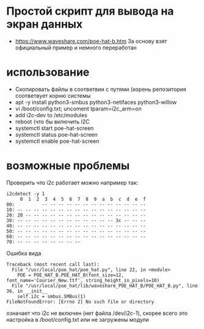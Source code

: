 # Простой скрипт для вывода на экран данных
* https://www.waveshare.com/poe-hat-b.htm
За основу взят официальный пример и немного переработан


# использование
* Скопировать файлы в соответвии с путями (корень репозитория соответвует корню системы
* apt -y install python3-smbus python3-netifaces python3-willow
* vi  /boot/config.txt; uncoment tparam=i2c_arm=on
* add i2c-dev to /etc/modules
* reboot (что бы включить I2C
* systemctl  start poe-hat-screen
* systemctl  status poe-hat-screen
* systemctl  enable poe-hat-screen

# возможные проблемы
Проверить что i2c работает можно например так:
```
i2cdetect -y 1
     0  1  2  3  4  5  6  7  8  9  a  b  c  d  e  f
00:          -- -- -- -- -- -- -- -- -- -- -- -- --
10: -- -- -- -- -- -- -- -- -- -- -- -- -- -- -- --
20: 20 -- -- -- -- -- -- -- -- -- -- -- -- -- -- --
30: -- -- -- -- -- -- -- -- -- -- -- -- 3c -- -- --
40: -- -- -- -- -- -- -- -- -- -- -- -- -- -- -- --
50: -- -- -- -- -- -- -- -- -- -- -- -- -- -- -- --
60: -- -- -- -- -- -- -- -- -- -- -- -- -- -- -- --
70: -- -- -- -- -- -- -- --
```
Ошибка вида 
```
Traceback (most recent call last):
  File "/usr/local/poe_hat/poe_hat.py", line 22, in <module>
    POE = POE_HAT_B.POE_HAT_B(font_size=12, font_name='Courier_New.ttf', string_height_in_pixels=10)
  File "/usr/local/poe_hat/lib/waveshare_POE_HAT_B/POE_HAT_B.py", line 36, in __init__
    self.i2c = smbus.SMBus(1)
FileNotFoundError: [Errno 2] No such file or directory
```
означает что i2c не включен (нет файла /dev/i2c-1), скорее всего это настройка в /boot/config.txt или не загружены модули
